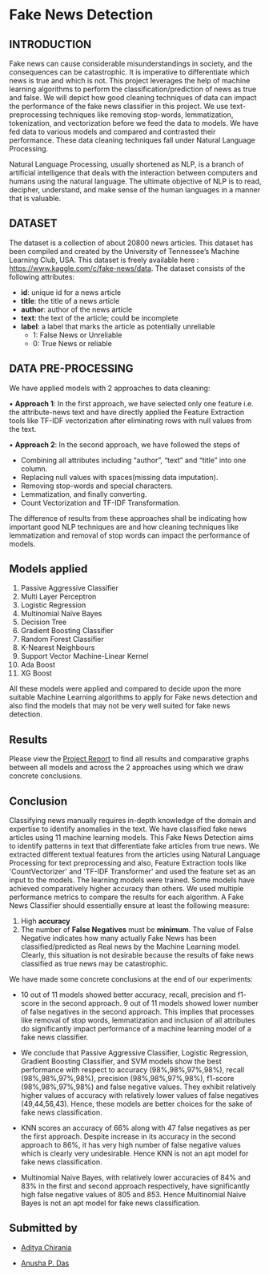 # Fake News Detection
## INTRODUCTION

Fake news can cause considerable misunderstandings in society, and the
consequences can be catastrophic. It is imperative to differentiate which news is
true and which is not. This project leverages the help of machine learning
algorithms to perform the classification/prediction of news as true and false.
We will depict how good cleaning techniques of data can impact the performance of
the fake news classifier in this project. We use text-preprocessing techniques like
removing stop-words, lemmatization, tokenization, and vectorization before we
feed the data to models. We have fed data to various models and compared and
contrasted their performance. These data cleaning techniques fall under Natural
Language Processing.

Natural Language Processing, usually shortened as NLP, is a branch of artificial
intelligence that deals with the interaction between computers and humans using
the natural language. The ultimate objective of NLP is to read, decipher, understand,
and make sense of the human languages in a manner that is valuable.

## DATASET 
The dataset is a collection of about 20800 news articles. This dataset has been
compiled and created by the University of Tennessee’s Machine Learning Club, USA.
This dataset is freely available here : https://www.kaggle.com/c/fake-news/data.
The dataset consists of the following attributes:

- **id**: unique id for a news article
- **title**: the title of a news article
- **author**: author of the news article
- **text**: the text of the article; could be incomplete
- **label**: a label that marks the article as potentially unreliable
  - 1: False News or Unreliable
  - 0: True News or reliable
 
## DATA PRE-PROCESSING

We have applied models with 2 approaches to data cleaning:

• **Approach 1**: In the first approach, we have selected only one feature i.e. the
attribute-news text and have directly applied the Feature Extraction tools like
TF-IDF vectorization after eliminating rows with null values from the text.

• **Approach 2**: In the second approach, we have followed the steps of

  - Combining all attributes including “author”, “text” and “title” into one column.
  - Replacing null values with spaces(missing data imputation).
  - Removing stop-words and special characters.
  - Lemmatization, and finally converting.
  - Count Vectorization and TF-IDF Transformation. 
 
The difference of results from these approaches shall be indicating how important
good NLP techniques are and how cleaning techniques like lemmatization and
removal of stop words can impact the performance of models.

## Models applied 
1. Passive Aggressive Classifier 
2. Multi Layer Perceptron
3. Logistic Regression
4. Multinomial Naïve Bayes
5. Decision Tree
6. Gradient Boosting Classifier
7. Random Forest Classifier
8. K-Nearest Neighbours
9. Support Vector Machine-Linear Kernel
10. Ada Boost
11. XG Boost

All these models were applied and compared to decide upon the more suitable Machine Learning algorithms to apply for Fake news detection and also find the models that may not be very well suited for fake news detection. 

## Results 
Please view the [Project Report](Fake%20News%20Detection%20Report.pdf) to find all results and comparative graphs between all models and across the 2 approaches using which we draw concrete conclusions. 

## Conclusion
Classifying news manually requires in-depth knowledge of the domain and
expertise to identify anomalies in the text. We have classified fake news
articles using 11 machine learning models. This Fake News Detection aims to
identify patterns in text that differentiate fake articles from true news. We
extracted different textual features from the articles using Natural Language
Processing for text preprocessing and also, Feature Extraction tools like
'CountVectorizer' and 'TF-IDF Transformer' and used the feature set as an
input to the models. The learning models were trained. Some models have
achieved comparatively higher accuracy than others. We used multiple
performance metrics to compare the results for each algorithm. A Fake News
Classifier should essentially ensure at least the following measure:
  1. High **accuracy**
  2. The number of **False Negatives** must be **minimum**. The value of False Negative indicates how many actually Fake News has been classified/predicted as Real news by the Machine Learning model. Clearly, this situation is not desirable because the results of fake news classified as true news may be catastrophic.

We have made some concrete conclusions at the end of our experiments:

 - 10 out of 11 models showed better accuracy, recall, precision and f1-
score in the second approach. 9 out of 11 models showed lower number
of false negatives in the second approach. This implies that processes
like removal of stop words, lemmatization and inclusion of all attributes
do significantly impact performance of a machine learning model of a
fake news classifier.

- We conclude that Passive Aggressive Classifier, Logistic Regression,
Gradient Boosting Classifier, and SVM models show the best
performance with respect to accuracy (98%,98%,97%,98%), recall (98%,98%,97%,98%), precision (98%,98%,97%,98%), f1-score (98%,98%,97%,98%) and
false negative values. They exhibit relatively higher values of accuracy
with relatively lower values of false negatives (49,44,56,43). Hence, these models are
better choices for the sake of fake news classification.

- KNN scores an accuracy of 66% along with 47 false negatives as per the
first approach. Despite increase in its accuracy in the second approach
to 86%, it has very high number of false negative values which is clearly
very undesirable. Hence KNN is not an apt model for fake news
classification.

- Multinomial Naive Bayes, with relatively lower accuracies of 84% and
83% in the first and second approach respectively, have significantly
high false negative values of 805 and 853. Hence Multinomial Naive
Bayes is not an apt model for fake news classification.

## Submitted by
- [Aditya Chirania](https://github.com/adityachirania)

- [Anusha P. Das](https://github.com/Anusha1790)
